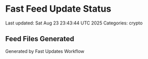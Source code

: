 # Fast Feed Update Status
Last updated: Sat Aug 23 23:43:44 UTC 2025
Categories: crypto

## Feed Files Generated

Generated by Fast Updates Workflow

